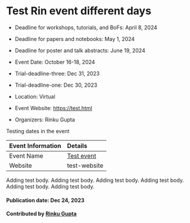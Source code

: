 # Test Rin event different days

- Deadline for workshops, tutorials, and BoFs: April 8, 2024
- Deadline for papers and notebooks: May 1, 2024
- Deadline for poster and talk abstracts: June 19, 2024
- Event Date: October 16-18, 2024
- Trial-deadline-three: Dec 31, 2023
- Trial-deadline-one: Dec 30, 2023

- Location: Virtual
- Event Website: https://test.html
- Organizers: Rinku Gupta

<!-- deck text start -->
Testing dates in the event
<!-- deck text end -->

Event Information | Details
:--- | :---			   
Event Name | [Test event](test.com)
Website | test-website


Adding test body.
Adding test body.
Adding test body.
Adding test body.
Adding test body.
Adding test body.

#### Publication date: Dec 24, 2023
#### Contributed by [Rinku Gupta](https://github.com/rinkug)

<!---
Publish: yes
Topics: Projects and Organizations, High-Performance Computing (HPC)
--->
